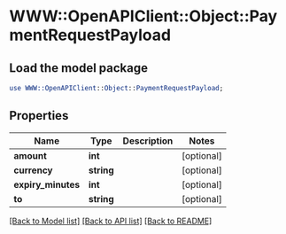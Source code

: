 # WWW::OpenAPIClient::Object::PaymentRequestPayload

## Load the model package
```perl
use WWW::OpenAPIClient::Object::PaymentRequestPayload;
```

## Properties
Name | Type | Description | Notes
------------ | ------------- | ------------- | -------------
**amount** | **int** |  | [optional] 
**currency** | **string** |  | [optional] 
**expiry_minutes** | **int** |  | [optional] 
**to** | **string** |  | [optional] 

[[Back to Model list]](../README.md#documentation-for-models) [[Back to API list]](../README.md#documentation-for-api-endpoints) [[Back to README]](../README.md)


